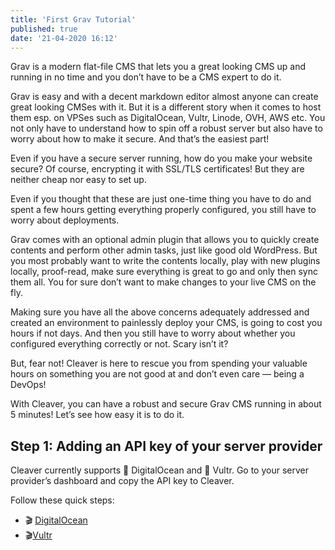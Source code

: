 ```yaml
---
title: 'First Grav Tutorial'
published: true
date: '21-04-2020 16:12'
---
```


Grav is a modern flat-file CMS that lets you a great looking CMS up and running in no time and you don’t have to be a CMS expert to do it.

Grav is easy and with a decent markdown editor almost anyone can create great looking CMSes with it. But it is a different story when it comes to host them esp. on VPSes such as DigitalOcean, Vultr, Linode, OVH, AWS etc. You not only have to understand how to spin off a robust server but also have to worry about how to make it secure. And that’s the easiest part!

Even if you have a secure server running, how do you make your website secure? Of course, encrypting it with SSL/TLS certificates! But they are neither cheap nor easy to set up.

Even if you thought that these are just one-time thing you have to do and spent a few hours getting everything properly configured, you still have to worry about deployments.

Grav comes with an optional admin plugin that allows you to quickly create contents and perform other admin tasks, just like good old WordPress. But you most probably want to write the contents locally, play with new plugins locally, proof-read, make sure everything is great to go and only then sync them all. You for sure don’t want to make changes to your live CMS on the fly.

Making sure you have all the above concerns adequately addressed and created an environment to painlessly deploy your CMS, is going to cost you hours if not days. And then you still have to worry about whether you configured everything correctly or not. Scary isn’t it?

But, fear not! Cleaver is here to rescue you from spending your valuable hours on something you are not good at and don’t even care — being a DevOps!

With Cleaver, you can have a robust and secure Grav CMS running in about 5 minutes! Let’s see how easy it is to do it.

## Step 1: Adding an API key of your server provider

Cleaver currently supports 📖 DigitalOcean and 📖 Vultr. Go to your server provider’s dashboard and copy the API key to Cleaver.

Follow these quick steps:
* 🎬 [DigitalOcean](https://www.youtube.com/watch?v=9EKtO_KfQvc)
* 🎬[Vultr](https://www.youtube.com/watch?v=x80xhiAS7Ro)
